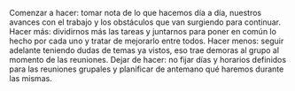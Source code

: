 Comenzar a hacer: tomar nota de lo que hacemos día a día, nuestros avances con el trabajo y los obstáculos que van surgiendo para continuar. Hacer más: dividirnos más las tareas y juntarnos para poner en común lo hecho por cada uno y tratar de mejorarlo entre todos. 
Hacer menos: seguir adelante teniendo dudas de temas ya vistos, eso trae demoras al grupo al momento de las reuniones. 
Dejar de hacer: no fijar días y horarios definidos para las reuniones grupales y planificar de antemano qué haremos durante las mismas.